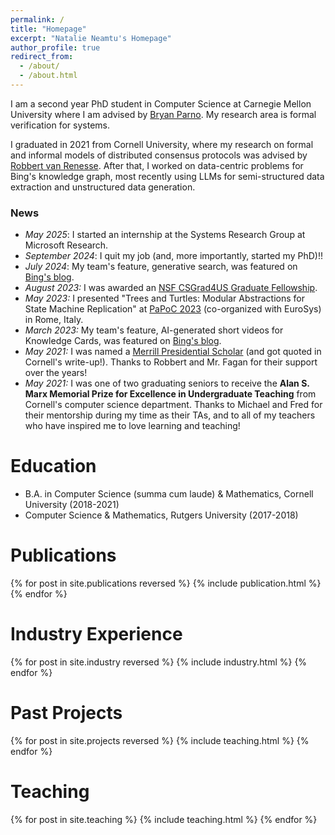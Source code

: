 ```yaml
---
permalink: /
title: "Homepage"
excerpt: "Natalie Neamtu's Homepage"
author_profile: true
redirect_from: 
  - /about/
  - /about.html
---
```


I am a second year PhD student in Computer Science at Carnegie Mellon University
where I am advised by [Bryan Parno](https://www.andrew.cmu.edu/user/bparno/).
My research area is formal verification for systems.

I graduated in 2021 from Cornell University, where my research on
formal and informal models of distributed consensus protocols was advised
by [Robbert van Renesse](https://www.cs.cornell.edu/home/rvr/). 
After that, I worked on data-centric problems for Bing's knowledge graph,
most recently using LLMs for semi-structured data extraction and unstructured data generation.

### News
* *May 2025*: I started an internship at the Systems Research Group at Microsoft Research.
* *September 2024*: I quit my job (and, more importantly, started my PhD)!!
* *July 2024*: My team's feature, generative search, was featured on [Bing's blog](https://blogs.bing.com/search/July-2024/generativesearch).
* *August 2023:* I was awarded an [NSF CSGrad4US Graduate Fellowship](https://www.nsf.gov/cise/CSGrad4US/).
* *May 2023:* I presented "Trees and Turtles: Modular Abstractions for State Machine Replication" at [PaPoC 2023](https://papoc-workshop.github.io/2023/) (co-organized with EuroSys) in Rome, Italy.
* *March 2023:* My team's feature, AI-generated short videos for Knowledge Cards, was featured on [Bing's blog](https://blogs.bing.com/search/march_2023/Bing-Preview-Release-Notes-AI-powered-Knowledge-Cards-and-Stories).
* *May 2021:* I was named a [Merrill Presidential Scholar](https://news.cornell.edu/stories/2021/05/merrill-scholars-thank-educators-who-shaped-cornell-journeys) (and got quoted in Cornell's write-up!). Thanks to Robbert and Mr. Fagan for their support over the years!
* *May 2021:* I was one of two graduating seniors to receive the
 **Alan S. Marx Memorial Prize for Excellence in Undergraduate Teaching**
from Cornell's computer science department. Thanks to Michael and Fred for
their mentorship during my time as their TAs, 
and to all of my teachers who have inspired me to love learning and teaching!

Education
======
* B.A. in Computer Science (summa cum laude) & Mathematics, Cornell University (2018-2021)
* Computer Science & Mathematics, Rutgers University (2017-2018)

Publications
======
{% for post in site.publications reversed %}
  {% include publication.html %}
{% endfor %}

Industry Experience
======
{% for post in site.industry reversed %}
  {% include industry.html %}
{% endfor %}

Past Projects
======
{% for post in site.projects reversed %}
  {% include teaching.html %}
{% endfor %}

Teaching
======
{% for post in site.teaching %}
  {% include teaching.html %}
{% endfor %}
